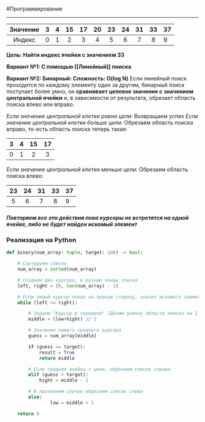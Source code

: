 #Программирование 

----



| Значение | 3 | 4 | 15 | 17 | 20 | 23 | 24 | 31 | 33 | 37 |
| :--: | :--: | :--: | :--: | :--: | :--: | :--: | :--: | :--: | :--: | ---- |
| Индекс | 0 | 1 | 2 | 3 | 4 | 5 | 6 | 7 | 8 | 9 |

**Цель: Найти индекс ячейки с значением 33**

**Вариант №1: С помощью [[Линейный]] поиска**

**Вариант №2: Бинарный:  Сложность: O(log N)** 
Если линейный поиск проходится по каждому элементу один за другим, бинарный поиск поступает более умно, он **сравнивает целевое значение с значением центральной ячейки** и, в зависимости от результата, обрезает область поиска влево или вправо.

_Если значение центральной клетки равно цели:_
Возвращаем успех
_Если значение центральной клетки больше цели:_
Обрезаем область поиска вправо, то-есть область поиска теперь такая:

| 3 | 4 | 15 | 17 |
| :--: | :--: | :--: | :--: |
| 0 | 1 | 2 | 3 |
_Если значение центральной клетки меньше цели:_
Обрезаем область поиска влево:

| 23 | 24 | 31 | 33 | 37 |
| :--: | :--: | :--: | :--: | ---- |
| 5 | 6 | 7 | 8 |    9 |

##### Повторяем все эти действия пока курсоры не встретятся на одной ячейке, либо не будет найден искомый элемент

### Реализация на Python

```python
def binary(num_array: tuple, target: int) -> bool:

    # Сортируем список
    num_array = sorted(num_array)

    # Создаем два курсора, в разные концы списка
    left, right = (0, len(num_array) - 1)

    # Если левый курсор попал на правую сторону, значит искомого элемента нет в списке
    while (left <= right):

        # Задаем "Курсор в середине" (Делим длинну области поиска на 2 без остатка)
        middle = (low+hight) // 2

        # Значение нашего среднего курсора
        guess = num_array[middle]

        if (guess == target):
            result = True
            return middle

        # Если средняя ячейка > цели, обрезаем список справа
        elif (guess > target): 
            hight = middle - 1

        # В противном случае обрезаем список слева
        else:
	            low = middle + 1

    return 0

```
